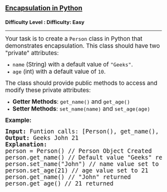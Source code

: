 <h2><a href="https://www.geeksforgeeks.org/problems/encapsulation-in-python/1?page=2&status=unsolved&sortBy=accuracy">Encapsulation in Python</a></h2><h3>Difficulty Level : Difficulty: Easy</h3><hr><div class="problems_problem_content__Xm_eO"><p><span style="font-size: 14pt;">Your task is to create a <code>Person</code> class in Python that demonstrates encapsulation. This class should have two "private" attributes:<br></span></p>
<ul>
<li><span style="font-size: 14pt;"><code>name</code> (String) with a default value of <code>"Geeks"</code>.</span></li>
<li><span style="font-size: 14pt;"><code>age</code> (int) with a default value of <code>10</code>.</span></li>
</ul>
<p><span style="font-size: 14pt;">The class should provide public methods to access and modify these private attributes:</span></p>
<ul>
<li><span style="font-size: 14pt;"><strong>Getter Methods</strong>: <code>get_name()</code> and <code>get_age()</code></span></li>
<li><span style="font-size: 14pt;"><strong>Setter Methods</strong>: <code>set_name(name)</code> and <code>set_age(age)</code></span></li>
</ul>
<p><strong><span style="font-size: 14pt;">Example:</span></strong></p>
<pre><strong><span style="font-size: 14pt;">Input: </span></strong><span style="font-size: 14pt;">Funtion calls: [Person(), get_name(), set_name("John"), set_age(21), get_name(), get_age()] <br><strong>Output: </strong>Geeks John 21<br><strong>Explanation: <br></strong>person = Person() // Person Object Created<br>person.get_name() // Default value "Geeks" returned<br>person.set_name("John") // name value set to "John"<br>person.set_age(21) // age value set to 21<br>person.get_name() // "John" returned<br>person.get_age() // 21 returned</span></pre></div>